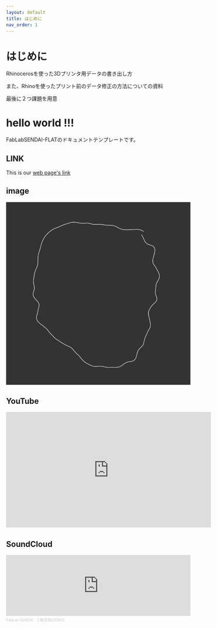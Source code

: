 ```yaml
---
layout: default
title: はじめに
nav_order: 1
---
```


# はじめに

Rhinocerosを使った3Dプリンタ用データの書き出し方

また、Rhinoを使ったプリント前のデータ修正の方法についての資料

最後に２つ課題を用意


# hello world !!!
FabLabSENDAI-FLATのドキュメントテンプレートです。

## LINK
This is our [web page's link](http://fablabsendai-flat.com/)


## image
<img src="images/コメント 2020-05-26 225341.jpg" alt="hi" class="inline"/>

## YouTube
<iframe width="560" height="315" src="https://www.youtube.com/embed/LR1SmL5JmHg" frameborder="0" allow="accelerometer; autoplay; encrypted-media; gyroscope; picture-in-picture" allowfullscreen></iframe>

## SoundCloud
<iframe width="100%" height="166" scrolling="no" frameborder="no" allow="autoplay" src="https://w.soundcloud.com/player/?url=https%3A//api.soundcloud.com/tracks/595997727&color=%23ff5500&auto_play=false&hide_related=false&show_comments=true&show_user=true&show_reposts=false&show_teaser=true"></iframe><div style="font-size: 10px; color: #cccccc;line-break: anywhere;word-break: normal;overflow: hidden;white-space: nowrap;text-overflow: ellipsis; font-family: Interstate,Lucida Grande,Lucida Sans Unicode,Lucida Sans,Garuda,Verdana,Tahoma,sans-serif;font-weight: 100;"><a href="https://soundcloud.com/fablab-sendai" title="FabLab SENDAI" target="_blank" style="color: #cccccc; text-decoration: none;">FabLab SENDAI</a> · <a href="https://soundcloud.com/fablab-sendai/3jiku-ondo" title="三軸音頭(DEMO)" target="_blank" style="color: #cccccc; text-decoration: none;">三軸音頭(DEMO)</a></div>
